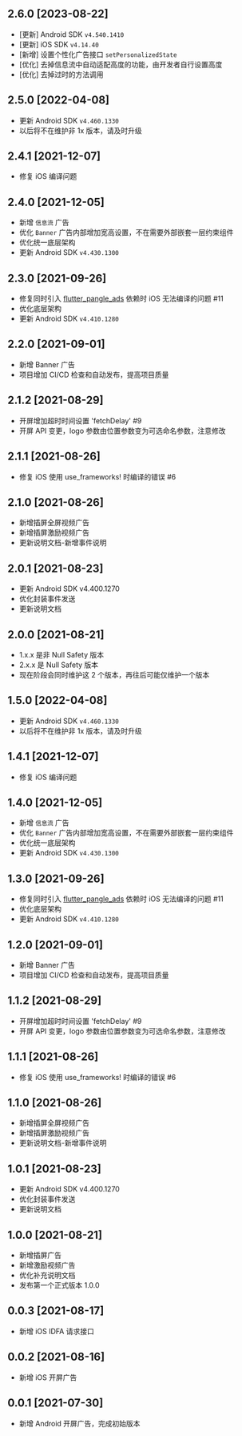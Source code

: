 ## 2.6.0 [2023-08-22]
* [更新] Android SDK `v4.540.1410`
* [更新] iOS SDK `v4.14.40`
* [新增] 设置个性化广告接口 `setPersonalizedState`
* [优化] 去掉信息流中自动适配高度的功能，由开发者自行设置高度
* [优化] 去掉过时的方法调用
## 2.5.0 [2022-04-08]
* 更新 Android SDK `v4.460.1330`
* 以后将不在维护非 1x 版本，请及时升级

## 2.4.1 [2021-12-07]
* 修复 iOS 编译问题

## 2.4.0 [2021-12-05]
* 新增 `信息流` 广告
* 优化 `Banner` 广告内部增加宽高设置，不在需要外部嵌套一层约束组件
* 优化统一底层架构
* 更新 Android SDK `v4.430.1300`

## 2.3.0 [2021-09-26]
* 修复同时引入 [flutter_pangle_ads](https://github.com/FlutterAds/flutter_pangle_ads) 依赖时 iOS 无法编译的问题 #11
* 优化底层架构
* 更新 Android SDK `v4.410.1280`

## 2.2.0 [2021-09-01]
* 新增 Banner 广告
* 项目增加 CI/CD 检查和自动发布，提高项目质量

## 2.1.2 [2021-08-29]
* 开屏增加超时时间设置 'fetchDelay' #9
* 开屏 API 变更，logo 参数由位置参数变为可选命名参数，注意修改

## 2.1.1 [2021-08-26]
* 修复 iOS 使用 use_frameworks! 时编译的错误 #6

## 2.1.0 [2021-08-26]
* 新增插屏全屏视频广告
* 新增插屏激励视频广告
* 更新说明文档-新增事件说明

## 2.0.1 [2021-08-23]
* 更新 Android SDK v4.400.1270
* 优化封装事件发送
* 更新说明文档

## 2.0.0 [2021-08-21]
* 1.x.x 是非 Null Safety 版本
* 2.x.x 是 Null Safety 版本
* 现在阶段会同时维护这 2 个版本，再往后可能仅维护一个版本

## 1.5.0 [2022-04-08]
* 更新 Android SDK `v4.460.1330`
* 以后将不在维护非 1x 版本，请及时升级

## 1.4.1 [2021-12-07]
* 修复 iOS 编译问题

## 1.4.0 [2021-12-05]
* 新增 `信息流` 广告
* 优化 `Banner` 广告内部增加宽高设置，不在需要外部嵌套一层约束组件
* 优化统一底层架构
* 更新 Android SDK `v4.430.1300`

## 1.3.0 [2021-09-26]
* 修复同时引入 [flutter_pangle_ads](https://github.com/FlutterAds/flutter_pangle_ads) 依赖时 iOS 无法编译的问题 #11
* 优化底层架构
* 更新 Android SDK `v4.410.1280`

## 1.2.0 [2021-09-01]
* 新增 Banner 广告
* 项目增加 CI/CD 检查和自动发布，提高项目质量

## 1.1.2 [2021-08-29]
* 开屏增加超时时间设置 'fetchDelay' #9
* 开屏 API 变更，logo 参数由位置参数变为可选命名参数，注意修改

## 1.1.1 [2021-08-26]
* 修复 iOS 使用 use_frameworks! 时编译的错误 #6

## 1.1.0 [2021-08-26]
* 新增插屏全屏视频广告
* 新增插屏激励视频广告
* 更新说明文档-新增事件说明

## 1.0.1 [2021-08-23]
* 更新 Android SDK v4.400.1270
* 优化封装事件发送
* 更新说明文档

## 1.0.0 [2021-08-21]
* 新增插屏广告
* 新增激励视频广告
* 优化补充说明文档
* 发布第一个正式版本 1.0.0

## 0.0.3 [2021-08-17]
* 新增 iOS IDFA 请求接口

## 0.0.2 [2021-08-16]
* 新增 iOS 开屏广告

## 0.0.1 [2021-07-30]
* 新增 Android 开屏广告，完成初始版本